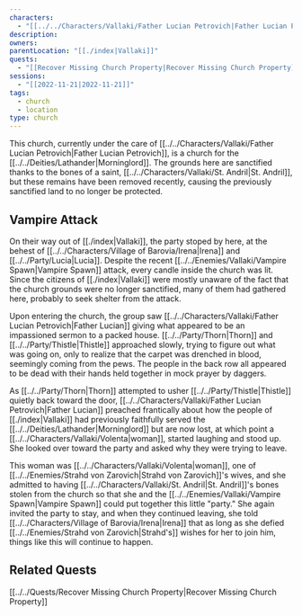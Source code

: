 ```yaml
---
characters:
  - "[[../../Characters/Vallaki/Father Lucian Petrovich|Father Lucian Petrovich]]"
description: 
owners: 
parentLocation: "[[./index|Vallaki]]"
quests:
  - "[[Recover Missing Church Property|Recover Missing Church Property]]"
sessions:
  - "[[2022-11-21|2022-11-21]]"
tags:
  - church
  - location
type: church
---
```


This church, currently under the care of [[../../Characters/Vallaki/Father Lucian Petrovich|Father Lucian Petrovich]], is a church for the [[../../Deities/Lathander|Morninglord]]. The grounds here are sanctified thanks to the bones of a saint, [[../../Characters/Vallaki/St. Andril|St. Andril]], but these remains have been removed recently, causing the previously sanctified land to no longer be protected.

## Vampire Attack

On their way out of [[./index|Vallaki]], the party stoped by here, at the behest of [[../../Characters/Village of Barovia/Irena|Irena]] and [[../../Party/Lucia|Lucia]]. Despite the recent [[../../Enemies/Vallaki/Vampire Spawn|Vampire Spawn]] attack, every candle inside the church was lit. Since the citizens of [[./index|Vallaki]] were mostly unaware of the fact that the church grounds were no longer sanctified, many of them had gathered here, probably to seek shelter from the attack.

Upon entering the church, the group saw [[../../Characters/Vallaki/Father Lucian Petrovich|Father Lucian]] giving what appeared to be an impassioned sermon to a packed house. [[../../Party/Thorn|Thorn]] and [[../../Party/Thistle|Thistle]] approached slowly, trying to figure out what was going on, only to realize that the carpet was drenched in blood, seemingly coming from the pews. The people in the back row all appeared to be dead with their hands held together in mock prayer by daggers.

As [[../../Party/Thorn|Thorn]] attempted to usher [[../../Party/Thistle|Thistle]] quietly back toward the door, [[../../Characters/Vallaki/Father Lucian Petrovich|Father Lucian]] preached frantically about how the people of [[./index|Vallaki]] had previously faithfully served the [[../../Deities/Lathander|Morninglord]] but are now lost, at which point a [[../../Characters/Vallaki/Volenta|woman]], started laughing and stood up. She looked over toward the party and asked why they were trying to leave.

This woman was [[../../Characters/Vallaki/Volenta|woman]], one of [[../../Enemies/Strahd von Zarovich|Strahd von Zarovich]]'s wives, and she admitted to having [[../../Characters/Vallaki/St. Andril|St. Andril]]'s bones stolen from the church so that she and the [[../../Enemies/Vallaki/Vampire Spawn|Vampire Spawn]] could put together this little "party." She again invited the party to stay, and when they continued leaving, she told [[../../Characters/Village of Barovia/Irena|Irena]] that as long as she defied [[../../Enemies/Strahd von Zarovich|Strahd's]] wishes for her to join him, things like this will continue to happen.
## Related Quests

[[../../Quests/Recover Missing Church Property|Recover Missing Church Property]]
